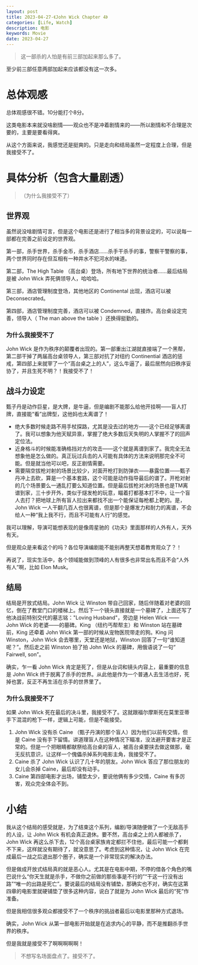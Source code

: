 ```yaml
---
layout: post
title: 2023-04-27-《John Wick Chapter 4》
categories: [Life, Watch]
description: 电影
keywords: Movie
date: 2023-04-27
---
```


> 这一部杀的人怕是有前三部加起来那么多了。

至少前三部任意两部加起来应该都没有这一次多。

# 总体观感
总体观感很不错。10分能打个8分。   

这类电影本来就没啥剧情——观众也不是冲着剧情来的——所以剧情和不合理是次要的，主要是要看得爽。   

从这个方面来说，我感觉还是挺爽的。只是走向和结局虽然一定程度上合理，但是我接受不了。

# 具体分析（包含大量剧透）
> （为什么我接受不了）

## 世界观
虽然说没啥剧情可言，但是这个电影还是进行了相当多的背景设定的，可以说每一部都在完善之前设定的世界观。   

第一部，杀手世界，杀手金币，杀手酒店……杀手干杀手的事，警察干警察的事，两个世界同时存在但互相有一种井水不犯河水的味道。   

第二部，The High Table （高台桌）登场，所有地下世界的统治者……最后结局是被 John Wick 弄死俩领导人，哈哈哈。   

第三部，酒店管理制度登场，其他地区的 Continental 出现，酒店可以被 Deconsecrated。    

第四部，酒店管理制度完善，酒店可以被 Condemned，直接炸。高台桌设定完善，领导人（ The man above the table ）还换得挺勤的。

### 为什么我接受不了
John Wick 是作为秩序的颠覆者出现的。第一部重出江湖就直接端了一个黑帮，第二部干掉了两届高台桌领导人，第三部对抗了对纽约 Continential 酒店的惩戒，第四部上来就宰了一个“高台桌之上的人”，这么牛逼了，最后居然向旧秩序妥协了，并且生死不明？！我接受不了！

## 战斗力设定
甄子丹是动作巨星，是大牌，是牛逼，但是编剧不能那么给他开挂啊——盲人打牌，直接能“看”出牌型，这他妈也太离谱了！

- 绝大多数时候走路不用手杖探路，尤其是没去过的地方——这个已经足够离谱了。我可以想象为他天赋异禀，掌握了绝大多数后天失明的人掌握不了的回声定位法。
- 近身格斗的时候能准确格挡对方的攻击——这个就是离谱到家了。我完全无法想象他是怎么做的。真正玩过兵击的人可能有具体的方法来说明那完全不可能。但是就当他可以吧，反正剧情需要。
- 需要隔空拔枪对射的场景比较少，对面开枪打到防弹衣——暴露位置——甄子丹冲上去砍，算是一个基本套路，这个可能是动作指导最后的谱了。开枪对射的几个场景要么一通乱打要么知道位置。但是最后拔枪对决的场景也是TM离谱到家，三十步开外，类似于燧发枪的玩意，瞄着打都基本打不中，让一个盲人去打？把地球上所有盲人拉出来都找不出一个能保证每枪都上靶的。是，John Wick 一人干翻几百人也很离谱，但是那个是爆发力和耐力的离谱，不会给人一种“我上我不行，而且不可能有人行”的感觉。

我可以理解，导演可能想表现的是像周星驰的《功夫》里面那样的人外有人，天外有天。

但是观众是来看这个的吗？各位导演编剧能不能别再整天想着教育观众了？！

再说了，现实生活中，各个领域能做到顶峰的人有很多也非常出名而且不会“人外有人”啊，比如 Elon Musk。



## 结局
结局是开放式结局。John Wick 让 Winston 带自己回家，随后伴随着对老婆的回忆，倒在了教堂门口的楼梯上。然后下一个镜头直接就是一个墓碑了，上面还写了他决战前特别交代的墓志铭："Loving Husband"，旁边是 Helen Wick —— John Wick 的老婆——的墓碑。King （纽约丐帮帮主）和 Winston 站在墓碑前，King 还牵着 John Wick 第一部的时候从宠物医院带走的狗。King 问 Winston，John Wick 会去哪里，天堂还是地狱，Winston 回答了一句“谁知道呢？”。然后走之前 Winston 拍了拍 John Wick 的墓碑，用俄语说了一句“ Fairwell, son”。

确实，乍一看 John Wick 肯定是死了，但是从台词和镜头内容上，最重要的信息是 John Wick 终于脱离了杀手的世界。从此他是作为一个普通人去生活也好，死掉也罢，反正不再生活在杀手的世界里了。  

### 为什么我接受不了
如果 John Wick 死在最后的决斗里，我接受不了。这就跟福尔摩斯死在莫里亚蒂手下混混的枪下一样，逻辑上可能，但是不能接受。
1. John Wick 没有杀 Caine （甄子丹演的那个盲人）因为他们以前有交情，但是 Caine 没有手下留情。讲道理盲人在这种情况下瞄准，没法避开要害才是正常的。但是一个把眼睛都献祭给高台桌的盲人，被高台桌要挟去做这做那，毫无反抗意识，让这样一个傀儡杀掉系列电影主角，我接受不了。
2. Caine 杀了 John Wick 认识了几十年的朋友。John Wick 答应了那位朋友的女儿会杀掉 Caine，最后却没有动手。
3. Caine 第四部电影才出场，铺垫太少，要说他俩有多少交情，Caine 有多厉害，观众完全体会不到。


# 小结
我从这个结局的感受就是，为了结束这个系列，编剧/导演随便做了一个无敌高手的人设，让 John Wick 有机会真正退休。要不然，高台桌之上的人都被杀了，John Wick 再这么杀下去，12个高台桌家族肯定都拦不住他，最后可能一个都剩不下来，这样就没有期待了，就没意思了。考虑到这种情况，让 John Wick 在完成最后一战之后退出那个圈子，确实是一个非常现实的解决办法。

但是做成开放式结局真的就是恶心人。尤其是在电影中期，不停的借各个角色的嘴巴说什么“你天生就是杀手，不做你之前做的那些事是不行的”“干这一行没有出路”“唯一的出路是死亡”。要说最后的结局没有铺垫，那确实也不对，确实在这第四章的电影里就硬铺垫了很多这种内容，说白了就是为 John Wick 最后的“死”作准备。

但是我相信很多观众都接受不了一个秩序的挑战者最后以电影里那种方式退场。

确实，John Wick 从第一部电影开始就是在追求内心的平静，而不是推翻杀手世界的秩序。

但是我就是接受不了啊啊啊啊啊！

> 不想写名场面盘点了。接受不了。